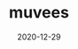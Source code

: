 ---
title: muvees
projectLink: https://muvees.sznm.dev
description: Just another movie DB app
date: "2020-12-29"
icon: "/app_icons/popcorn.png"
sznmApps: true
featured: true
stacks:
  - nextjs
  - chakra-ui
---